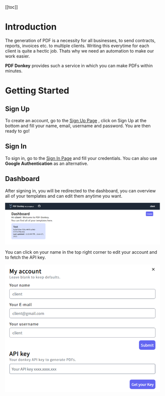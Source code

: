 [[toc]]


# Introduction
The generation of PDF is a necessity for all businesses, to send contracts, reports, invoices etc. to multiple clients. Writing this everytime for each client is quite a hectic job.
Thats why we need an automation to make our work easier.

**PDF Donkey** provides such a service in which you can make PDFs within minutes.

# Getting Started

## Sign Up 
To create an account, go to the [Sign Up Page](https://donkey.sambitsahoo.com/login) , click on Sign Up at the bottom and fill your name, email, username and password. You are then ready to go!

## Sign In
To sign in, go to the [Sign In Page](https://donkey.sambitsahoo.com/login) and fill your credentials. You can also use **Google Authentication** as an alternative.

## Dashboard
After signing in, you will be redirected to the dashboard, you can overview all of your templates and can edit them anytime you want.

![alt text](../public/dashboard.png "dashboard")


You can click on your name in the top right corner to edit your account and to fetch the API key.

![alt text](../public/accountedit.png "account edit")





